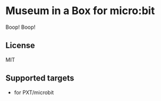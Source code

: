 # Museum in a Box for micro:bit

Boop! Boop!

## License

MIT

## Supported targets

* for PXT/microbit

